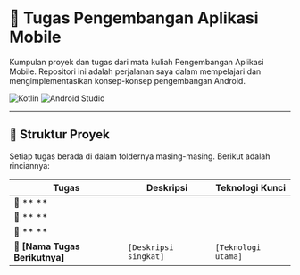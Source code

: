 # 📱 Tugas Pengembangan Aplikasi Mobile

Kumpulan proyek dan tugas dari mata kuliah Pengembangan Aplikasi Mobile. Repositori ini adalah perjalanan saya dalam mempelajari dan mengimplementasikan konsep-konsep pengembangan Android.

![Kotlin](https://img.shields.io/badge/Kotlin-1.9.0-7F52FF?style=for-the-badge&logo=kotlin)
![Android Studio](https://img.shields.io/badge/Android%20Studio-Hedgehog-3DDC84?style=for-the-badge&logo=android-studio)

---

## 📂 Struktur Proyek

Setiap tugas berada di dalam foldernya masing-masing. Berikut adalah rinciannya:

| Tugas                                      | Deskripsi                                             | Teknologi Kunci                    |
| ------------------------------------------ | ----------------------------------------------------- | ---------------------------------- |
| 📁 ** ** |  |          |
| 📁 ** ** |  |          |
| 📁 ** ** |  |          |
| 📁 **[Nama Tugas Berikutnya]** | `[Deskripsi singkat]`                                 | `[Teknologi utama]`                |


